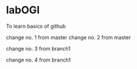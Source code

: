 # labOGI
To learn basics of github

change no. 1 from master
change no. 2 from master

change no. 3 from branch1

change no. 4 from branch1 

